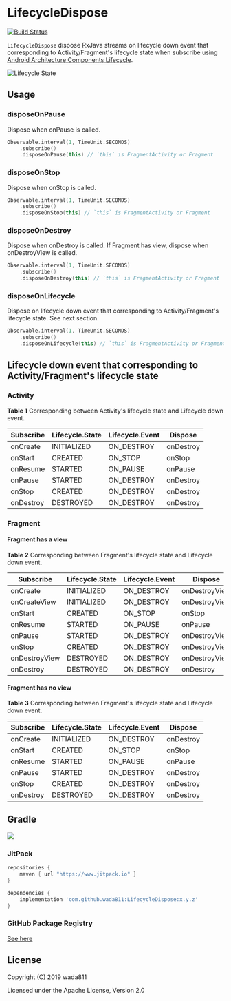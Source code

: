 LifecycleDispose
=====

[![Build Status](https://app.bitrise.io/app/25a74c8a899d5c9a/status.svg?token=rSUoGqwaasQ6M5a7KKPTdA&branch=master)](https://app.bitrise.io/app/25a74c8a899d5c9a)

`LifecycleDispose` dispose RxJava streams on lifecycle down event that corresponding to Activity/Fragment's lifecycle state when subscribe using [Android Architecture Components Lifecycle](https://developer.android.com/topic/libraries/architecture/lifecycle).

![Lifecycle State](https://developer.android.com/images/topic/libraries/architecture/lifecycle-states.svg)

## Usage
### disposeOnPause
Dispose when onPause is called.

```kotlin
Observable.interval(1, TimeUnit.SECONDS)
    .subscribe()
    .disposeOnPause(this) // `this` is FragmentActivity or Fragment
```

### disposeOnStop
Dispose when onStop is called.

```kotlin
Observable.interval(1, TimeUnit.SECONDS)
    .subscribe()
    .disposeOnStop(this) // `this` is FragmentActivity or Fragment
```

### disposeOnDestroy
Dispose when onDestroy is called.
If Fragment has view, dispose when onDestroyView is called.

```kotlin
Observable.interval(1, TimeUnit.SECONDS)
    .subscribe()
    .disposeOnDestroy(this) // `this` is FragmentActivity or Fragment
```

### disposeOnLifecycle
Dispose on lifecycle down event that corresponding to Activity/Fragment's lifecycle state. See next section.

```kotlin
Observable.interval(1, TimeUnit.SECONDS)
    .subscribe()
    .disposeOnLifecycle(this) // `this` is FragmentActivity or Fragment
```

## Lifecycle down event that corresponding to Activity/Fragment's lifecycle state
### Activity

**Table 1** Corresponding between Activity's lifecycle state and Lifecycle down event.

| Subscribe | Lifecycle.State | Lifecycle.Event | Dispose   |
| --------- | --------------- | --------------- | --------- |
| onCreate  | INITIALIZED     | ON_DESTROY      | onDestroy |
| onStart   | CREATED         | ON_STOP         | onStop    |
| onResume  | STARTED         | ON_PAUSE        | onPause   |
| onPause   | STARTED         | ON_DESTROY      | onDestroy |
| onStop    | CREATED         | ON_DESTROY      | onDestroy |
| onDestroy | DESTROYED       | ON_DESTROY      | onDestroy |


### Fragment

#### Fragment has a view
**Table 2** Corresponding between Fragment's lifecycle state and Lifecycle down event.

| Subscribe     | Lifecycle.State | Lifecycle.Event | Dispose       |
| ------------- | --------------- | --------------- | ------------- |
| onCreate      | INITIALIZED     | ON_DESTROY      | onDestroyView |
| onCreateView  | INITIALIZED     | ON_DESTROY      | onDestroyView |
| onStart       | CREATED         | ON_STOP         | onStop        |
| onResume      | STARTED         | ON_PAUSE        | onPause       |
| onPause       | STARTED         | ON_DESTROY      | onDestroyView |
| onStop        | CREATED         | ON_DESTROY      | onDestroyView |
| onDestroyView | DESTROYED       | ON_DESTROY      | onDestroyView |
| onDestroy     | DESTROYED       | ON_DESTROY      | onDestroy     |

#### Fragment has no view

**Table 3** Corresponding between Fragment's lifecycle state and Lifecycle down event.

| Subscribe     | Lifecycle.State | Lifecycle.Event | Dispose       |
| ------------- | --------------- | --------------- | ------------- |
| onCreate      | INITIALIZED     | ON_DESTROY      | onDestroy     |
| onStart       | CREATED         | ON_STOP         | onStop        |
| onResume      | STARTED         | ON_PAUSE        | onPause       |
| onPause       | STARTED         | ON_DESTROY      | onDestroy     |
| onStop        | CREATED         | ON_DESTROY      | onDestroy     |
| onDestroy     | DESTROYED       | ON_DESTROY      | onDestroy     |


## Gradle

[![](https://jitpack.io/v/wada811/LifecycleDispose.svg)](https://jitpack.io/#wada811/LifecycleDispose)

### JitPack

```groovy
repositories {
    maven { url "https://www.jitpack.io" }
}

dependencies {
    implementation 'com.github.wada811:LifecycleDispose:x.y.z'
}
```

### GitHub Package Registry

[See here](https://github.com/wada811/LifecycleDispose/packages/48090)

## License

Copyright (C) 2019 wada811

Licensed under the Apache License, Version 2.0
